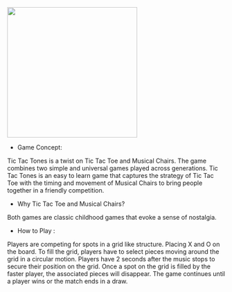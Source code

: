 

<img src=https://github.com/user-attachments/assets/ce154efe-24b9-4cf0-ba5a-f68f9e56eeae width="300"/>

- Game Concept:

Tic Tac Tones is a twist on Tic Tac Toe and Musical Chairs. The game combines two simple and universal games played across generations. Tic Tac Tones is an easy to learn game that captures the strategy of Tic Tac Toe with the timing and movement of Musical Chairs to bring people together in a friendly competition.

- Why Tic Tac Toe and Musical Chairs? 

Both games are classic childhood games that evoke a sense of nostalgia.

- How to Play : 

Players are competing for spots in a grid like structure. Placing X and O on the board. To fill the grid, players have to select pieces moving around the grid in a circular motion. Players have 2 seconds after the music stops to secure their position on the grid. Once a spot on the grid is filled by the faster player, the associated pieces will disappear. The game continues until a player wins or the match ends in a draw.



